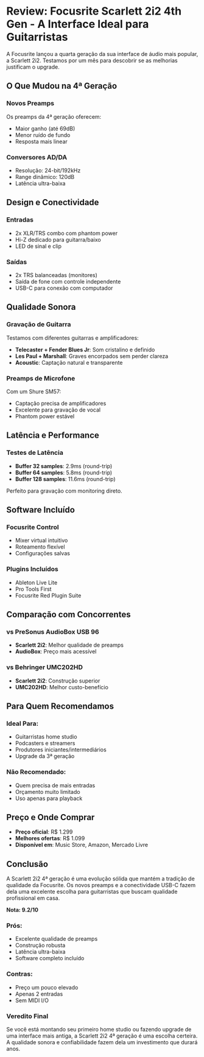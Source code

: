 
# Review: Focusrite Scarlett 2i2 4th Gen - A Interface Ideal para Guitarristas

A Focusrite lançou a quarta geração da sua interface de áudio mais popular, a Scarlett 2i2. Testamos por um mês para descobrir se as melhorias justificam o upgrade.

## O Que Mudou na 4ª Geração

### Novos Preamps
Os preamps da 4ª geração oferecem:
- Maior ganho (até 69dB)
- Menor ruído de fundo
- Resposta mais linear

### Conversores AD/DA
- Resolução: 24-bit/192kHz
- Range dinâmico: 120dB
- Latência ultra-baixa

## Design e Conectividade

### Entradas
- 2x XLR/TRS combo com phantom power
- Hi-Z dedicado para guitarra/baixo
- LED de sinal e clip

### Saídas
- 2x TRS balanceadas (monitores)
- Saída de fone com controle independente
- USB-C para conexão com computador

## Qualidade Sonora

### Gravação de Guitarra
Testamos com diferentes guitarras e amplificadores:
- **Telecaster + Fender Blues Jr**: Som cristalino e definido
- **Les Paul + Marshall**: Graves encorpados sem perder clareza
- **Acoustic**: Captação natural e transparente

### Preamps de Microfone
Com um Shure SM57:
- Captação precisa de amplificadores
- Excelente para gravação de vocal
- Phantom power estável

## Latência e Performance

### Testes de Latência
- **Buffer 32 samples**: 2.9ms (round-trip)
- **Buffer 64 samples**: 5.8ms (round-trip)
- **Buffer 128 samples**: 11.6ms (round-trip)

Perfeito para gravação com monitoring direto.

## Software Incluído

### Focusrite Control
- Mixer virtual intuitivo
- Roteamento flexível
- Configurações salvas

### Plugins Incluídos
- Ableton Live Lite
- Pro Tools First
- Focusrite Red Plugin Suite

## Comparação com Concorrentes

### vs PreSonus AudioBox USB 96
- **Scarlett 2i2**: Melhor qualidade de preamps
- **AudioBox**: Preço mais acessível

### vs Behringer UMC202HD
- **Scarlett 2i2**: Construção superior
- **UMC202HD**: Melhor custo-benefício

## Para Quem Recomendamos

### Ideal Para:
- Guitarristas home studio
- Podcasters e streamers
- Produtores iniciantes/intermediários
- Upgrade da 3ª geração

### Não Recomendado:
- Quem precisa de mais entradas
- Orçamento muito limitado
- Uso apenas para playback

## Preço e Onde Comprar

- **Preço oficial**: R$ 1.299
- **Melhores ofertas**: R$ 1.099
- **Disponível em**: Music Store, Amazon, Mercado Livre

## Conclusão

A Scarlett 2i2 4ª geração é uma evolução sólida que mantém a tradição de qualidade da Focusrite. Os novos preamps e a conectividade USB-C fazem dela uma excelente escolha para guitarristas que buscam qualidade profissional em casa.

**Nota: 9.2/10**

### Prós:
- Excelente qualidade de preamps
- Construção robusta
- Latência ultra-baixa
- Software completo incluído

### Contras:
- Preço um pouco elevado
- Apenas 2 entradas
- Sem MIDI I/O

### Veredito Final
Se você está montando seu primeiro home studio ou fazendo upgrade de uma interface mais antiga, a Scarlett 2i2 4ª geração é uma escolha certeira. A qualidade sonora e confiabilidade fazem dela um investimento que durará anos.
